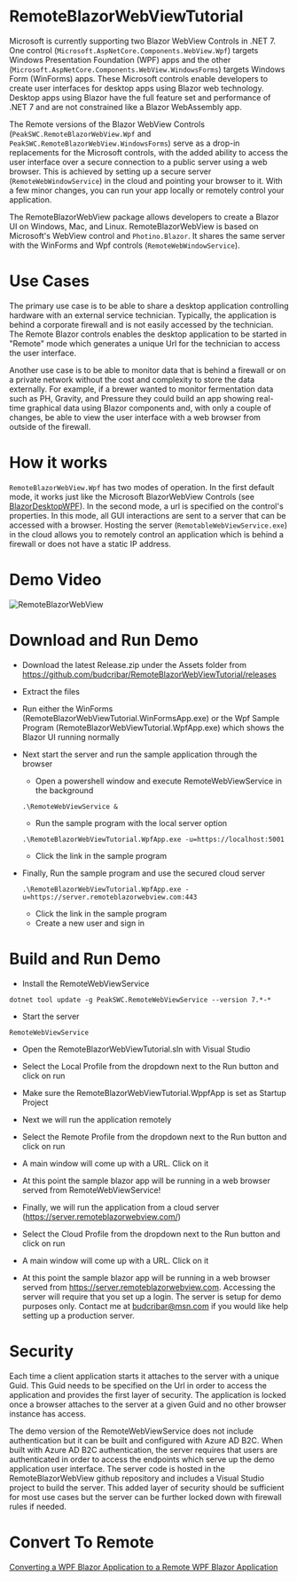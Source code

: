 # RemoteBlazorWebViewTutorial

Microsoft is currently supporting two Blazor WebView Controls in .NET 7. One control (`Microsoft.AspNetCore.Components.WebView.Wpf`) targets Windows Presentation Foundation (WPF) apps and
the other (`Microsoft.AspNetCore.Components.WebView.WindowsForms`) targets Windows Form (WinForms) apps. 
These Microsoft controls enable developers to create user interfaces for desktop apps using Blazor web technology. 
Desktop apps using Blazor have the full feature set and performance of .NET 7 and are not constrained like a Blazor WebAssembly app.

The Remote versions of the Blazor WebView Controls (`PeakSWC.RemoteBlazorWebView.Wpf` and `PeakSWC.RemoteBlazorWebView.WindowsForms`) serve as a drop-in replacements for the Microsoft controls, 
with the added ability to access the user interface over a secure connection to a public server using a web browser. 
This is achieved by setting up a secure server (`RemoteWebWindowService`) in the cloud and pointing your browser to it. 
With a few minor changes, you can run your app locally or remotely control your application.

The RemoteBlazorWebView package allows developers to create a Blazor UI on Windows, Mac, and Linux. 
RemoteBlazorWebView is based on Microsoft's WebView control and `Photino.Blazor`. 
It shares the same server with the WinForms and Wpf controls (`RemoteWebWindowService`). 
# Use Cases
The primary use case is to be able to share a desktop application controlling hardware with an external service technician.
Typically, the application is behind a corporate firewall and is not easily accessed by the technician. 
The Remote Blazor controls enables the desktop application to be started in "Remote" mode which generates a unique Url for the technician to access the user interface.

Another use case is to be able to monitor data that is behind a firewall or on a private network without the cost and complexity to store the data externally. 
For example, if a brewer wanted to monitor fermentation data such as PH, Gravity, and Pressure they could build an app showing real-time graphical data using Blazor components and, with only a couple of changes, be able to view the user interface with a web browser from outside of the firewall. 

# How it works

`RemoteBlazorWebView.Wpf` has two modes of operation. In the first default mode, it works just like the Microsoft BlazorWebView Controls (see [BlazorDesktopWPF](https://github.com/jorgearteiro/BlazorDesktopWPF)). 
In the second mode, a url is specified on the control's properties. 
In this mode, all GUI interactions are sent to a server that can be accessed with a browser. 
Hosting the server (`RemotableWebViewService.exe`) in the cloud allows you to remotely control an application which is behind a firewall or does not have a static IP address.


# Demo Video
![RemoteBlazorWebView](https://raw.githubusercontent.com/budcribar/RemoteBlazorWebView/net7/RemoteBlazorWebView.gif)

# Download and Run Demo
- Download the latest Release.zip under the Assets folder from https://github.com/budcribar/RemoteBlazorWebViewTutorial/releases
- Extract the files
- Run either the WinForms (RemoteBlazorWebViewTutorial.WinFormsApp.exe) or the Wpf Sample Program (RemoteBlazorWebViewTutorial.WpfApp.exe) which shows the Blazor UI running normally
- Next start the server and run the sample application through the browser
    - Open a powershell window and execute RemoteWebViewService in the background
    ```console
    .\RemoteWebViewService &
    ```
    - Run the sample program with the local server option
    ```console
    .\RemoteBlazorWebViewTutorial.WpfApp.exe -u=https://localhost:5001
    ```
    - Click the link in the sample program

- Finally, Run the sample program and use the secured cloud server 
    ```console
    .\RemoteBlazorWebViewTutorial.WpfApp.exe -u=https://server.remoteblazorwebview.com:443
    ```
    - Click the link in the sample program
    - Create a new user and sign in


# Build and Run Demo

- Install the RemoteWebViewService
```console
dotnet tool update -g PeakSWC.RemoteWebViewService --version 7.*-* 
```

- Start the server
```console
RemoteWebViewService
```

- Open the RemoteBlazorWebViewTutorial.sln with Visual Studio

- Select the Local Profile from the dropdown next to the Run button and click on run

- Make sure the RemoteBlazorWebViewTutorial.WppfApp is set as Startup Project
  
- Next we will run the application remotely

- Select the Remote Profile from the dropdown next to the Run button and click on run

- A main window will come up with a URL. Click on it

- At this point the sample blazor app will be running in a web browser served from RemoteWebViewService!

- Finally, we will run the application from a cloud server (https://server.remoteblazorwebview.com/)

- Select the Cloud Profile from the dropdown next to the Run button and click on run

- A main window will come up with a URL. Click on it

- At this point the sample blazor app will be running in a web browser served from https://server.remoteblazorwebview.com. 
Accessing the server will require that you set up a login. The server is setup for demo purposes only. Contact me at budcribar@msn.com if you would like
help setting up a production server.

# Security

Each time a client application starts it attaches to the server with a unique Guid. This Guid needs to be specified on the Url in order to access the application and provides the first layer of security.
The application is locked once a browser attaches to the server at a given Guid and no other browser instance has access.

The demo version of the RemoteWebViewService does not include authentication but it can be built and configured with Azure AD B2C. 
When built with Azure AD B2C authentication, the server requires that users are authenticated in order to access the endpoints which serve up the demo application user interface. 
The server code is hosted in the RemoteBlazorWebView github repository and includes a Visual Studio project to build the server. This added layer of security should be sufficient for most use cases but the server can be further locked down with firewall rules if needed.


# Convert To Remote
[Converting a WPF Blazor Application to a Remote WPF Blazor Application](WpfBlazor/ConvertToRemoteBlazor.md)

